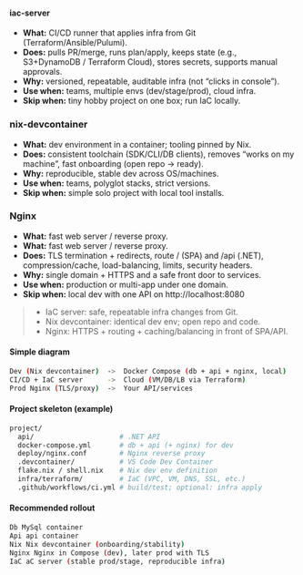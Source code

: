 

#### iac-server
- **What:** CI/CD runner that applies infra from Git (Terraform/Ansible/Pulumi).
- **Does:** pulls PR/merge, runs plan/apply, keeps state (e.g., S3+DynamoDB / Terraform Cloud), stores secrets, supports manual approvals.
- **Why:** versioned, repeatable, auditable infra (not “clicks in console”).
- **Use when:** teams, multiple envs (dev/stage/prod), cloud infra.
- **Skip when:** tiny hobby project on one box; run IaC locally.

### nix-devcontainer
- **What:** dev environment in a container; tooling pinned by Nix.
- **Does:** consistent toolchain (SDK/CLI/DB clients), removes “works on my machine”, fast onboarding (open repo → ready).
- **Why:** reproducible, stable dev across OS/machines.
- **Use when:** teams, polyglot stacks, strict versions.
- **Skip when:** simple solo project with local tool installs.

### Nginx
- **What:** fast web server / reverse proxy.
- **What:** fast web server / reverse proxy.
- **Does:** TLS termination + redirects, route / (SPA) and /api (.NET), compression/cache, load-balancing, limits, security headers.
- **Why:** single domain + HTTPS and a safe front door to services.
- **Use when:** production or multi-app under one domain.
- **Skip when:** local dev with one API on http://localhost:8080

> - IaC server: safe, repeatable infra changes from Git.
> - Nix devcontainer: identical dev env; open repo and code. 
> - Nginx: HTTPS + routing + caching/balancing in front of SPA/API.

#### Simple diagram
```sh
Dev (Nix devcontainer)  ->  Docker Compose (db + api + nginx, local)
CI/CD + IaC server      ->  Cloud (VM/DB/LB via Terraform)
Prod Nginx (TLS/proxy)  ->  Your API/services
```

#### Project skeleton (example)

```sh
project/
  api/                     # .NET API
  docker-compose.yml       # db + api (+ nginx) for dev
  deploy/nginx.conf        # Nginx reverse proxy
  .devcontainer/           # VS Code Dev Container
  flake.nix / shell.nix    # Nix dev env definition
  infra/terraform/         # IaC (VPC, VM, DNS, SSL, etc.)
  .github/workflows/ci.yml # build/test; optional: infra apply
```

#### Recommended rollout
```sh
Db MySql container
Api api container
Nix Nix devcontainer (onboarding/stability)
Nginx Nginx in Compose (dev), later prod with TLS
IaC aC server (stable prod/stage, reproducible infra)
```